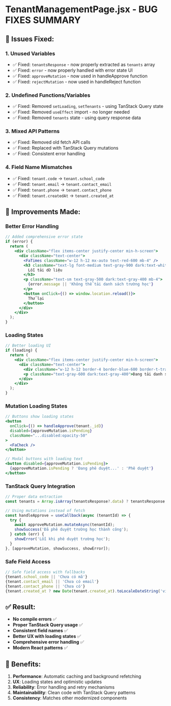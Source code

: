 # TenantManagementPage.jsx - BUG FIXES SUMMARY

## 🐛 Issues Fixed:

### 1. **Unused Variables**
- ✅ Fixed: `tenantsResponse` - now properly extracted as `tenants` array
- ✅ Fixed: `error` - now properly handled with error state UI
- ✅ Fixed: `approveMutation` - now used in handleApprove function
- ✅ Fixed: `rejectMutation` - now used in handleReject function

### 2. **Undefined Functions/Variables**
- ✅ Fixed: Removed `setLoading`, `setTenants` - using TanStack Query state
- ✅ Fixed: Removed `useEffect` import - no longer needed
- ✅ Fixed: Removed `tenants` state - using query response data

### 3. **Mixed API Patterns**
- ✅ Fixed: Removed old fetch API calls
- ✅ Fixed: Replaced with TanStack Query mutations
- ✅ Fixed: Consistent error handling

### 4. **Field Name Mismatches**
- ✅ Fixed: `tenant.code` → `tenant.school_code`
- ✅ Fixed: `tenant.email` → `tenant.contact_email`
- ✅ Fixed: `tenant.phone` → `tenant.contact_phone`
- ✅ Fixed: `tenant.createdAt` → `tenant.created_at`

## 🚀 Improvements Made:

### **Better Error Handling**
```jsx
// Added comprehensive error state
if (error) {
  return (
    <div className="flex items-center justify-center min-h-screen">
      <div className="text-center">
        <FaTimes className="w-12 h-12 mx-auto text-red-600 mb-4" />
        <h3 className="text-lg font-medium text-gray-900 dark:text-white mb-2">
          Lỗi tải dữ liệu
        </h3>
        <p className="text-sm text-gray-500 dark:text-gray-400 mb-4">
          {error.message || 'Không thể tải danh sách trường học'}
        </p>
        <button onClick={() => window.location.reload()}>
          Thử lại
        </button>
      </div>
    </div>
  );
}
```

### **Loading States**
```jsx
// Better loading UI
if (loading) {
  return (
    <div className="flex items-center justify-center min-h-screen">
      <div className="text-center">
        <div className="w-12 h-12 border-4 border-blue-600 border-t-transparent rounded-full animate-spin mx-auto mb-4"></div>
        <p className="text-gray-600 dark:text-gray-400">Đang tải danh sách trường học...</p>
      </div>
    </div>
  );
}
```

### **Mutation Loading States**
```jsx
// Buttons show loading states
<button
  onClick={() => handleApprove(tenant._id)}
  disabled={approveMutation.isPending}
  className="...disabled:opacity-50"
>
  <FaCheck />
</button>

// Modal buttons with loading text
<button disabled={approveMutation.isPending}>
  {approveMutation.isPending ? 'Đang phê duyệt...' : 'Phê duyệt'}
</button>
```

### **TanStack Query Integration**
```jsx
// Proper data extraction
const tenants = Array.isArray(tenantsResponse?.data) ? tenantsResponse.data : [];

// Using mutations instead of fetch
const handleApprove = useCallback(async (tenantId) => {
  try {
    await approveMutation.mutateAsync(tenantId);
    showSuccess('Đã phê duyệt trường học thành công');
  } catch (err) {
    showError('Lỗi khi phê duyệt trường học');
  }
}, [approveMutation, showSuccess, showError]);
```

### **Safe Field Access**
```jsx
// Safe field access with fallbacks
{tenant.school_code || 'Chưa có mã'}
{tenant.contact_email || 'Chưa có email'}
{tenant.contact_phone || 'Chưa có'}
{tenant.created_at ? new Date(tenant.created_at).toLocaleDateString('vi-VN') : 'N/A'}
```

## ✅ Result:
- **No compile errors** ✅
- **Proper TanStack Query usage** ✅
- **Consistent field names** ✅
- **Better UX with loading states** ✅
- **Comprehensive error handling** ✅
- **Modern React patterns** ✅

## 🔄 Benefits:
1. **Performance**: Automatic caching and background refetching
2. **UX**: Loading states and optimistic updates
3. **Reliability**: Error handling and retry mechanisms
4. **Maintainability**: Clean code with TanStack Query patterns
5. **Consistency**: Matches other modernized components
